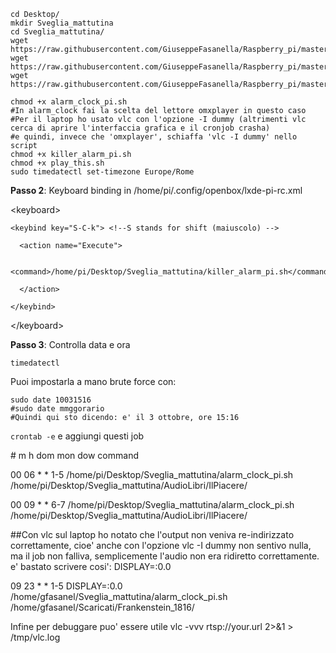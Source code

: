 ```
cd Desktop/
mkdir Sveglia_mattutina
cd Sveglia_mattutina/
wget https://raw.githubusercontent.com/GiuseppeFasanella/Raspberry_pi/master/Sveglia_mattutina/alarm_clock_pi.sh 
wget https://raw.githubusercontent.com/GiuseppeFasanella/Raspberry_pi/master/Sveglia_mattutina/killer_alarm_pi.sh 
wget https://raw.githubusercontent.com/GiuseppeFasanella/Raspberry_pi/master/Sveglia_mattutina/play_this.sh

chmod +x alarm_clock_pi.sh
#In alarm_clock fai la scelta del lettore omxplayer in questo caso
#Per il laptop ho usato vlc con l'opzione -I dummy (altrimenti vlc cerca di aprire l'interfaccia grafica e il cronjob crasha)
#e quindi, invece che 'omxplayer', schiaffa 'vlc -I dummy' nello script
chmod +x killer_alarm_pi.sh
chmod +x play_this.sh
sudo timedatectl set-timezone Europe/Rome
```

**Passo 2**: Keyboard binding in /home/pi/.config/openbox/lxde-pi-rc.xml

\<keyboard>

    <keybind key="S-C-k"> <!--S stands for shift (maiuscolo) -->
    
      <action name="Execute">
      
        <command>/home/pi/Desktop/Sveglia_mattutina/killer_alarm_pi.sh</command>
        
      </action>
      
    </keybind>
    
  \</keyboard>

**Passo 3**: Controlla data e ora 
```
timedatectl
```

Puoi impostarla a mano brute force con:
```
sudo date 10031516
#sudo date mmggorario
#Quindi qui sto dicendo: e' il 3 ottobre, ore 15:16
```

`crontab -e` e aggiungi questi job

\# m h  dom mon dow   command

00 06 * * 1-5 /home/pi/Desktop/Sveglia_mattutina/alarm_clock_pi.sh /home/pi/Desktop/Sveglia_mattutina/AudioLibri/IlPiacere/

00 09 * * 6-7 /home/pi/Desktop/Sveglia_mattutina/alarm_clock_pi.sh /home/pi/Desktop/Sveglia_mattutina/AudioLibri/IlPiacere/

##Con vlc sul laptop ho notato che l'output non veniva re-indirizzato correttamente, cioe' anche con l'opzione vlc -I dummy
non sentivo nulla, ma il job non falliva, semplicemente l'audio non era ridiretto correttamente.
e' bastato scrivere cosi': DISPLAY=:0.0

09 23 * * 1-5 DISPLAY=:0.0 /home/gfasanel/Sveglia_mattutina/alarm_clock_pi.sh /home/gfasanel/Scaricati/Frankenstein_1816/

Infine per debuggare puo' essere utile 
vlc -vvv rtsp://your.url 2>&1 > /tmp/vlc.log




